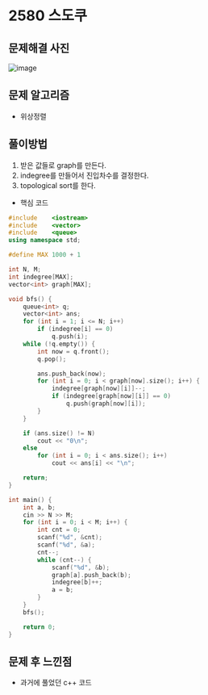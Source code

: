 # 2580 스도쿠

## 문제해결 사진

![image](https://user-images.githubusercontent.com/42582516/82863642-9c395780-9f5d-11ea-8520-d91095c686b9.png)

## 문제 알고리즘

- 위상정렬

## 풀이방법

1. 받은 값들로 graph를 만든다.
2. indegree를 만들어서 진입차수를 결정한다.
3. topological sort를 한다.

- 핵심 코드

```c++
#include	<iostream>
#include	<vector>
#include	<queue>
using namespace std;

#define MAX 1000 + 1

int N, M;
int indegree[MAX];
vector<int> graph[MAX];

void bfs() {
	queue<int> q;
	vector<int> ans;
	for (int i = 1; i <= N; i++)
		if (indegree[i] == 0)
			q.push(i);
	while (!q.empty()) {
		int now = q.front();
		q.pop();

		ans.push_back(now);
		for (int i = 0; i < graph[now].size(); i++) {
			indegree[graph[now][i]]--;
			if (indegree[graph[now][i]] == 0)
				q.push(graph[now][i]);
		}
	}

	if (ans.size() != N)
		cout << "0\n";
	else
		for (int i = 0; i < ans.size(); i++)
			cout << ans[i] << "\n";

	return;
}

int main() {
	int a, b;
	cin >> N >> M;
	for (int i = 0; i < M; i++) {
		int cnt = 0;
		scanf("%d", &cnt);
		scanf("%d", &a);
		cnt--;
		while (cnt--) {
			scanf("%d", &b);
			graph[a].push_back(b);
			indegree[b]++;
			a = b;
		}
	}
	bfs();

	return 0;
}
```

## 문제 후 느낀점

- 과거에 풀었던 c++ 코드
